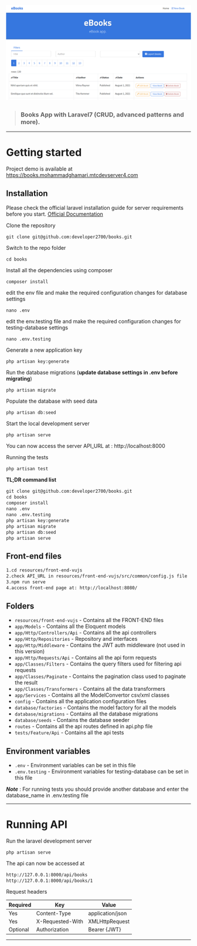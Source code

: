 # ![Books Rest](books.png)
> ### Books App with Laravel7 (CRUD, advanced patterns and more).

----------

# Getting started
Project demo is available at https://books.mohammadghamari.mtcdevserver4.com
                                     
## Installation

Please check the official laravel installation guide for server requirements before you start. [Official Documentation](https://laravel.com/docs/7.x/installation)


Clone the repository

    git clone git@github.com:developer2700/books.git

Switch to the repo folder

    cd books

Install all the dependencies using composer

    composer install

edit the env file and make the required configuration changes for database settings

    nano .env 

edit the env.testing file and make the required configuration changes for testing-database settings

    nano .env.testing 

Generate a new application key

    php artisan key:generate

Run the database migrations (**update database settings in .env before migrating**)

    php artisan migrate

Populate the database with seed data

    php artisan db:seed
    
Start the local development server

    php artisan serve

You can now access the server API_URL at : http://localhost:8000

Running the tests  

    php artisan test

**TL;DR command list**

    git clone git@github.com:developer2700/books.git
    cd books
    composer install
    nano .env 
    nano .env.testing 
    php artisan key:generate
    php artisan migrate
    php artisan db:seed
    php artisan serve    

## Front-end files

    1.cd resources/front-end-vujs
    2.check API_URL in resources/front-end-vujs/src/common/config.js file
    3.npm run serve
    4.access front-end page at: http://localhost:8080/ 
 
## Folders

- `resources/front-end-vujs` - Contains all the FRONT-END files 
- `app/Models` - Contains all the Eloquent models
- `app/Http/Controllers/Api` - Contains all the api controllers
- `app/Http/Repositories` - Repository and interfaces
- `app/Http/Middleware` - Contains the JWT auth middleware (not used in this version)
- `app/Http/Requests/Api` - Contains all the api form requests
- `app/Classes/Filters` - Contains the query filters used for filtering api requests
- `app/Classes/Paginate` - Contains the pagination class used to paginate the result
- `app/Classes/Transformers` - Contains all the data transformers
- `app/Services` - Contains all the ModelConvertor csv/xml classes
- `config` - Contains all the application configuration files
- `database/factories` - Contains the model factory for all the models
- `database/migrations` - Contains all the database migrations
- `database/seeds` - Contains the database seeder
- `routes` - Contains all the api routes defined in api.php file
- `tests/Feature/Api` - Contains all the api tests

## Environment variables

- `.env` - Environment variables can be set in this file
- `.env.testing` - Environment variables for testing-database can be set in this file

***Note*** : For running tests you should provide another database and enter the database_name in .env.testing file

----------

# Running API

Run the laravel development server

    php artisan serve

The api can now be accessed at

    http://127.0.0.1:8000/api/books
    http://127.0.0.1:8000/api/books/1

Request headers

| **Required** 	| **Key**              	| **Value**            	|
|----------	|------------------	|------------------	|
| Yes      	| Content-Type     	| application/json 	|
| Yes      	| X-Requested-With 	| XMLHttpRequest   	|
| Optional 	| Authorization    	| Bearer {JWT}      	|

----------
 